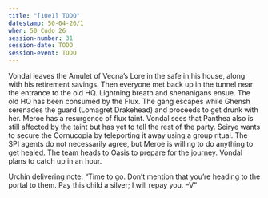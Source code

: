 ```yaml
---
title: "[10e1] TODO"
datestamp: 50-04-26/1
when: 50 Cudo 26
session-number: 31
session-date: TODO
session-event: TODO
---
```


Vondal leaves the Amulet of Vecna’s Lore in the safe in his house, along with his retirement savings. Then everyone met back up in the tunnel near the entrance to the old HQ. Lightning breath and shenanigans ensue. The old HQ has been consumed by the Flux. The gang escapes while Ghensh serenades the guard (Lomagret Drakehead) and proceeds to get drunk with her. Meroe has a resurgence of flux taint. Vondal sees that Panthea also is still affected by the taint but has yet to tell the rest of the party. Seirye wants to secure the Cornucopia by teleporting it away using a group ritual. The SPI agents do not necessarily agree, but Meroe is willing to do anything to get healed. The team heads to Oasis to prepare for the journey. Vondal plans to catch up in an hour.

Urchin delivering note: “Time to go. Don’t mention that you’re heading to the portal to them. Pay this child a silver; I will repay you. –V”
